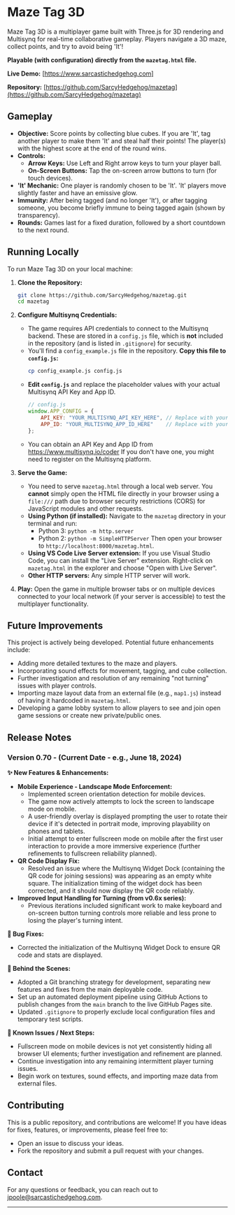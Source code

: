 # Maze Tag 3D

Maze Tag 3D is a multiplayer game built with Three.js for 3D rendering and Multisynq for real-time collaborative gameplay. Players navigate a 3D maze, collect points, and try to avoid being 'It'!

**Playable (with configuration) directly from the `mazetag.html` file.**

**Live Demo:** [https://www.sarcastichedgehog.com]

**Repository:** [https://github.com/SarcyHedgehog/mazetag](https://github.com/SarcyHedgehog/mazetag)

## Gameplay

*   **Objective:** Score points by collecting blue cubes. If you are 'It', tag another player to make them 'It' and steal half their points! The player(s) with the highest score at the end of the round wins.
*   **Controls:**
    *   **Arrow Keys:** Use Left and Right arrow keys to turn your player ball.
    *   **On-Screen Buttons:** Tap the on-screen arrow buttons to turn (for touch devices).
*   **'It' Mechanic:** One player is randomly chosen to be 'It'. 'It' players move slightly faster and have an emissive glow.
*   **Immunity:** After being tagged (and no longer 'It'), or after tagging someone, you become briefly immune to being tagged again (shown by transparency).
*   **Rounds:** Games last for a fixed duration, followed by a short countdown to the next round.

## Running Locally

To run Maze Tag 3D on your local machine:

1.  **Clone the Repository:**
    ```bash
    git clone https://github.com/SarcyHedgehog/mazetag.git
    cd mazetag
    ```

2.  **Configure Multisynq Credentials:**
    *   The game requires API credentials to connect to the Multisynq backend. These are stored in a `config.js` file, which is **not** included in the repository (and is listed in `.gitignore`) for security.
    *   You'll find a `config_example.js` file in the repository. **Copy this file to `config.js`:**
        ```bash
        cp config_example.js config.js
        ```
    *   **Edit `config.js`** and replace the placeholder values with your actual Multisynq API Key and App ID.
        ```javascript
        // config.js
        window.APP_CONFIG = {
            API_KEY: "YOUR_MULTISYNQ_API_KEY_HERE", // Replace with your API Key
            APP_ID: "YOUR_MULTISYNQ_APP_ID_HERE"    // Replace with your App ID
        };
        ```
    *   You can obtain an API Key and App ID from https://www.multisynq.io/coder If you don't have one, you might need to register on the Multisynq platform.

3.  **Serve the Game:**
    *   You need to serve `mazetag.html` through a local web server. You **cannot** simply open the HTML file directly in your browser using a `file:///` path due to browser security restrictions (CORS) for JavaScript modules and other requests.
    *   **Using Python (if installed):**
        Navigate to the `mazetag` directory in your terminal and run:
        *   Python 3: `python -m http.server`
        *   Python 2: `python -m SimpleHTTPServer`
        Then open your browser to `http://localhost:8000/mazetag.html`.
    *   **Using VS Code Live Server extension:**
        If you use Visual Studio Code, you can install the "Live Server" extension. Right-click on `mazetag.html` in the explorer and choose "Open with Live Server".
    *   **Other HTTP servers:** Any simple HTTP server will work.

4.  **Play:**
    Open the game in multiple browser tabs or on multiple devices connected to your local network (if your server is accessible) to test the multiplayer functionality.

## Future Improvements

This project is actively being developed. Potential future enhancements include:

*   Adding more detailed textures to the maze and players.
*   Incorporating sound effects for movement, tagging, and cube collection.
*   Further investigation and resolution of any remaining "not turning" issues with player controls.
*   Importing maze layout data from an external file (e.g., `map1.js`) instead of having it hardcoded in `mazetag.html`.
*   Developing a game lobby system to allow players to see and join open game sessions or create new private/public ones.

## Release Notes

### Version 0.70 - (Current Date - e.g., June 18, 2024)

**✨ New Features & Enhancements:**

*   **Mobile Experience - Landscape Mode Enforcement:**
    *   Implemented screen orientation detection for mobile devices.
    *   The game now actively attempts to lock the screen to landscape mode on mobile.
    *   A user-friendly overlay is displayed prompting the user to rotate their device if it's detected in portrait mode, improving playability on phones and tablets.
    *   Initial attempt to enter fullscreen mode on mobile after the first user interaction to provide a more immersive experience (further refinements to fullscreen reliability planned).
*   **QR Code Display Fix:**
    *   Resolved an issue where the Multisynq Widget Dock (containing the QR code for joining sessions) was appearing as an empty white square. The initialization timing of the widget dock has been corrected, and it should now display the QR code reliably.
*   **Improved Input Handling for Turning (from v0.6x series):**
    *   Previous iterations included significant work to make keyboard and on-screen button turning controls more reliable and less prone to losing the player's turning intent.

**🐛 Bug Fixes:**

*   Corrected the initialization of the Multisynq Widget Dock to ensure QR code and stats are displayed.

**🔧 Behind the Scenes:**

*   Adopted a Git branching strategy for development, separating new features and fixes from the main deployable code.
*   Set up an automated deployment pipeline using GitHub Actions to publish changes from the `main` branch to the live GitHub Pages site.
*   Updated `.gitignore` to properly exclude local configuration files and temporary test scripts.

**📝 Known Issues / Next Steps:**

*   Fullscreen mode on mobile devices is not yet consistently hiding all browser UI elements; further investigation and refinement are planned.
*   Continue investigation into any remaining intermittent player turning issues.
*   Begin work on textures, sound effects, and importing maze data from external files.

## Contributing

This is a public repository, and contributions are welcome! If you have ideas for fixes, features, or improvements, please feel free to:

*   Open an issue to discuss your ideas.
*   Fork the repository and submit a pull request with your changes.

## Contact

For any questions or feedback, you can reach out to [jpoole@sarcastichedgehog.com](mailto:jpoole@sarcastichedgehog.com).

---